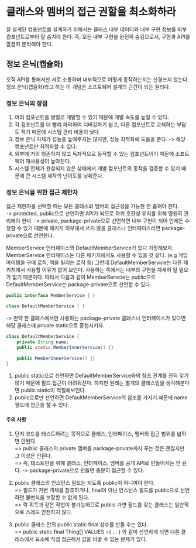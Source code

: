 # 클래스와 멤버의 접근 권할을 최소화하라
잘 설계된 컴포넌트를 설계하기 위해서는 클래스 내부 데이터와 내부 구현 정보를 외부 컴포넌트로부터 잘 숨겨야 한다.
즉, 모든 내부 구현을 완전히 숨김으로서, 구현과 API를 깔끔히 분리해야 한다.

## 정보 은닉(캡슐화)
오직 API를 통해서만 서로 소통하며 내부적으로 어떻게 동작하는지는 신경쓰지 않는다. 정보 은닉(캡슐화)라고 하는 이 개념은 소프트웨어 설계의 근간이 되는 원리다.

### 정보 은닉의 장점
1. 여러 컴포넌트를 병렬로 개발할 수 있기 때문에 개발 속도를 높일 수 있다.
2. 각 컴포넌트를 더 빨리 파악하여 디버깅하기 쉽고, 다른 컴포넌트로 교체하는 부담도 적기 때문에 시스템 관리 비용이 낮다.
3. 정보 은닉 자체가 성능을 높여주지는 않지만, 성능 최적화에 도움을 준다. -> 해당 컴포넌트만 최적화할 수 있다. 
4. 외부에 거의 의존하지 않고 독자적으로 동작할 수 있는 컴포넌트이기 때문에 소프트웨어 재사용성이 높아진다.
5. 시스템 전체가 완성되지 않은 상태에서 개별 컴포넌트의 동작을 검증할 수 있기 때문에 큰 시스템 제작의 난이도를 낮춰준다.

### 정보 은닉을 위한 접근 제한자
접근 제한자를 선택할 때는 모든 클래스와 멤버의 접근성을 가능한 한 좁혀야 한다. <br>
 -> protected, public으로 선언하면 API가 되므로 하위 호환성 유지를 위해 영원히 관리해야 한다.
 -> private, package-private으로 선언하면 내부 구현이 되어 언제든 수정할 수 있기 때문에 패키지 외부에서 쓰지 않을 클래스나 인터페이스라면 package-private으로 선언한다.

MemberService 인터페이스와 DefaultMemberService가 있다 가정해보자. 
MemberService 인터페이스는 다른 패키지에서도 사용할 수 있을 것 같다. (e.g 게임 아이템을 구매 로직, 책을 빌리는 로직 등)
그런데 DefaultMemberService는 다른 패키지에서 사용할 이유가 없어 보인다. 사용하는 쪽에서는 내부의 구현을 자세히 알 필요가 없기 때문이다. 
따라서 다음과 같이 MemberServcie는 public으로 DefaultMemberService는 package-private으로 선언할 수 있다.
~~~java
public interface MemberService { }

class DefaultMemberService { }
~~~

 -> 만약 한 클래스에서만 사용하는 package-private 클래스나 인터페이스가 있다면 해당 클래스에 private static으로 중첩시키자.
~~~java
class DefaultMemberService { 
    private String name;
    public static MemberInnerService() {}
    
    public MemberInnerService() {} 
}
~~~
1. public static으로 선언하면 DefaultMemberService와의 참조 관계를 전혀 갖기 않기 때문에 필드 접근이 어려워진다. 하지만 원래는 별개의 클래스임을 생각해본다면 public static이 적절해보인다.
2. public으로만 선언하면 DefaultMemberService의 참조를 가지기 때문에 name필드에 접근을 할 수 있다. 


#### 주의 사항
1. 단지 코드를 테스트하려는 목적으로 클래스, 인터페이스, 멤버의 접근 범위를 넓히면 안된다. <br> 
 => public 클래스의 private 멤버를 package-private까지 푸는 것은 괜찮지만 그 이상은 안된다. <br>
 => 즉, 테스트만을 위해 클래스, 인터페이스, 멤버를 공개 API로 만들어서는 안 된다. -> package-private으로 만들면 충분히 접근할 수 있다. <br>

2. public 클래스의 인스턴스 필드는 되도록 public이 아니여야 한다. <br>
 => 필드가 가변 객체를 참조하거나, final이 아닌 인스턴스 필드를 public으로 선언하면 불변식을 보장할 수 없게 된다. <br>
 => 락 획득과 같은 작업이 불가능하므로 public 가변 필드를 갖는 클래스는 일반적으로 스레드 안전하지 않다. <br>

3. public 클래스 안의 public static final 상수를 만들 수는 있다. <br>
 => public static final Thing[] VALUES ={ ... } 와 같이 선언하게 되면 다른 클래스에서 요소에 직접 접근해서 값을 바꿀 수 있는 문제가 있다.


